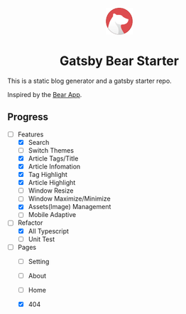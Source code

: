 <p align="center">
  <a href="https://www.gatsbyjs.org">
    <img alt="Gatsby" src="./src/assets/bear-logo.svg" width="60" />
  </a>
</p>
<h1 align="center">
  Gatsby Bear Starter
</h1>

This is a static blog generator and a gatsby starter repo.

Inspired by the [Bear App](https://bear.app/).

## Progress

- [ ] Features
  - [x] Search
  - [ ] Switch Themes
  - [X] Article Tags/Title
  - [x] Article Infomation
  - [x] Tag Highlight
  - [x] Article Highlight
  - [ ] Window Resize
  - [ ] Window Maximize/Minimize
  - [x] Assets(Image) Management
  - [ ] Mobile Adaptive
- [ ] Refactor
  - [x] All Typescript
  - [ ] Unit Test
- [ ] Pages
  - [ ] Setting
  - [ ] About
  - [ ] Home
  - [X] 404

